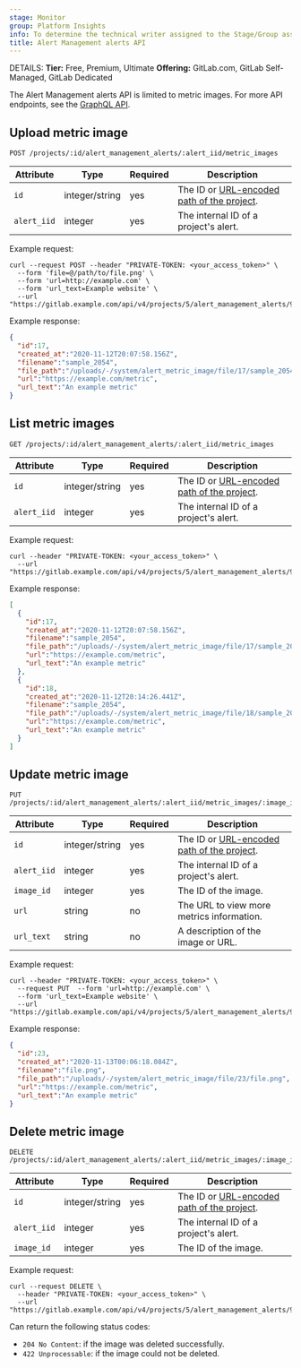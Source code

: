 ```yaml
---
stage: Monitor
group: Platform Insights
info: To determine the technical writer assigned to the Stage/Group associated with this page, see https://handbook.gitlab.com/handbook/product/ux/technical-writing/#assignments
title: Alert Management alerts API
---
```


DETAILS:
**Tier:** Free, Premium, Ultimate
**Offering:** GitLab.com, GitLab Self-Managed, GitLab Dedicated

The Alert Management alerts API is limited to metric images. For more API endpoints, see the
[GraphQL API](graphql/reference/_index.md#alertmanagementalert).

## Upload metric image

```plaintext
POST /projects/:id/alert_management_alerts/:alert_iid/metric_images
```

| Attribute   | Type           | Required | Description |
|-------------|----------------|----------|-------------|
| `id`        | integer/string | yes      | The ID or [URL-encoded path of the project](rest/_index.md#namespaced-paths). |
| `alert_iid` | integer        | yes      | The internal ID of a project's alert. |

Example request:

```shell
curl --request POST --header "PRIVATE-TOKEN: <your_access_token>" \
  --form 'file=@/path/to/file.png' \
  --form 'url=http://example.com' \
  --form 'url_text=Example website' \
  --url "https://gitlab.example.com/api/v4/projects/5/alert_management_alerts/93/metric_images"
```

Example response:

```json
{
  "id":17,
  "created_at":"2020-11-12T20:07:58.156Z",
  "filename":"sample_2054",
  "file_path":"/uploads/-/system/alert_metric_image/file/17/sample_2054.png",
  "url":"https://example.com/metric",
  "url_text":"An example metric"
}
```

## List metric images

```plaintext
GET /projects/:id/alert_management_alerts/:alert_iid/metric_images
```

| Attribute   | Type           | Required | Description |
|-------------|----------------|----------|-------------|
| `id`        | integer/string | yes      | The ID or [URL-encoded path of the project](rest/_index.md#namespaced-paths). |
| `alert_iid` | integer        | yes      | The internal ID of a project's alert. |

Example request:

```shell
curl --header "PRIVATE-TOKEN: <your_access_token>" \
  --url "https://gitlab.example.com/api/v4/projects/5/alert_management_alerts/93/metric_images"
```

Example response:

```json
[
  {
    "id":17,
    "created_at":"2020-11-12T20:07:58.156Z",
    "filename":"sample_2054",
    "file_path":"/uploads/-/system/alert_metric_image/file/17/sample_2054.png",
    "url":"https://example.com/metric",
    "url_text":"An example metric"
  },
  {
    "id":18,
    "created_at":"2020-11-12T20:14:26.441Z",
    "filename":"sample_2054",
    "file_path":"/uploads/-/system/alert_metric_image/file/18/sample_2054.png",
    "url":"https://example.com/metric",
    "url_text":"An example metric"
  }
]
```

## Update metric image

```plaintext
PUT /projects/:id/alert_management_alerts/:alert_iid/metric_images/:image_id
```

| Attribute   | Type           | Required | Description |
|-------------|----------------|----------|-------------|
| `id`        | integer/string | yes      | The ID or [URL-encoded path of the project](rest/_index.md#namespaced-paths). |
| `alert_iid` | integer        | yes      | The internal ID of a project's alert. |
| `image_id`  | integer        | yes      | The ID of the image. |
| `url`       | string         | no       | The URL to view more metrics information. |
| `url_text`  | string         | no       | A description of the image or URL. |

Example request:

```shell
curl --header "PRIVATE-TOKEN: <your_access_token>" \
  --request PUT  --form 'url=http://example.com' \
  --form 'url_text=Example website' \
  --url "https://gitlab.example.com/api/v4/projects/5/alert_management_alerts/93/metric_images/1"
```

Example response:

```json
{
  "id":23,
  "created_at":"2020-11-13T00:06:18.084Z",
  "filename":"file.png",
  "file_path":"/uploads/-/system/alert_metric_image/file/23/file.png",
  "url":"https://example.com/metric",
  "url_text":"An example metric"
}
```

## Delete metric image

```plaintext
DELETE /projects/:id/alert_management_alerts/:alert_iid/metric_images/:image_id
```

| Attribute   | Type           | Required | Description |
|-------------|----------------|----------|-------------|
| `id`        | integer/string | yes      | The ID or [URL-encoded path of the project](rest/_index.md#namespaced-paths). |
| `alert_iid` | integer        | yes      | The internal ID of a project's alert. |
| `image_id`  | integer        | yes      | The ID of the image. |

Example request:

```shell
curl --request DELETE \
  --header "PRIVATE-TOKEN: <your_access_token>" \
  --url  "https://gitlab.example.com/api/v4/projects/5/alert_management_alerts/93/metric_images/1"
```

Can return the following status codes:

- `204 No Content`: if the image was deleted successfully.
- `422 Unprocessable`: if the image could not be deleted.
